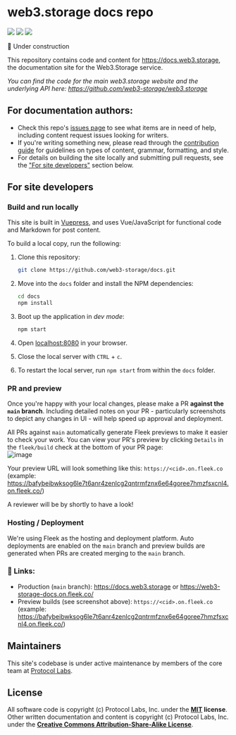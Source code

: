 # web3.storage docs repo

[![](https://img.shields.io/badge/made%20by-Protocol%20Labs-blue.svg)](https://protocol.ai)
[![](https://img.shields.io/badge/platform-VuePress-green.svg)](https://vuepress.vuejs.org/)
[![](https://img.shields.io/badge/deployed%20on-Fleek-ff69b4.svg)](http://fleek.co/)

🚧 Under construction 

This repository contains code and content for https://docs.web3.storage, the documentation site for the Web3.Storage service.

_You can find the code for the main web3.storage website and the underlying API here: https://github.com/web3-storage/web3.storage_

## For documentation authors:
- Check this repo's [issues page](https://github.com/web3-storage/docs/issues) to see what items are in need of help, including content request issues looking for writers.
- If you're writing something new, please read through the [contribution guide](CONTRIBUTING.md) for guidelines on types of content, grammar, formatting, and style.
- For details on building the site locally and submitting pull requests, see the ["For site developers"](#for-site-developers) section below.


## For site developers

### Build and run locally

This site is built in [Vuepress](https://vuepress.vuejs.org/guide/), and uses Vue/JavaScript for functional code and Markdown for post content.

To build a local copy, run the following:

1. Clone this repository:

   ```bash
   git clone https://github.com/web3-storage/docs.git
   ```

1. Move into the `docs` folder and install the NPM dependencies:

   ```bash
   cd docs
   npm install
   ```

1. Boot up the application in _dev mode_:

   ```bash
   npm start
   ```

1. Open [localhost:8080](http://localhost:8080) in your browser.
1. Close the local server with `CTRL` + `c`.
1. To restart the local server, run `npm start` from within the `docs` folder.

### PR and preview

Once you're happy with your local changes, please make a PR **against the `main` branch**. Including detailed notes on your PR - particularly screenshots to depict any changes in UI - will help speed up approval and deployment.

All PRs against `main` automatically generate Fleek previews to make it easier to check your work. You can view your PR's preview by clicking `Details` in the `fleek/build` check at the bottom of your PR page:<br/>
![image](https://user-images.githubusercontent.com/1507828/110034382-9dbb5b80-7cf7-11eb-89a4-7772970677d3.png)

Your preview URL will look something like this: `https://<cid>.on.fleek.co` (example: https://bafybeibwksog6le7t6anr4zenlcg2qntrmfznx6e64goree7hmzfsxcnl4.on.fleek.co/)

A reviewer will be by shortly to have a look!

### Hosting / Deployment

We're using Fleek as the hosting and deployment platform.
Auto deployments are enabled on the `main` branch and preview builds are generated when PRs are created merging to the `main` branch.

### 🔗 Links:

- Production (`main` branch): https://docs.web3.storage or https://web3-storage-docs.on.fleek.co/
- Preview builds (see screenshot above): `https://<cid>.on.fleek.co` (example: https://bafybeibwksog6le7t6anr4zenlcg2qntrmfznx6e64goree7hmzfsxcnl4.on.fleek.co/)

## Maintainers

This site's codebase is under active maintenance by members of the core team at [Protocol Labs](https://protocol.ai/).

## License

All software code is copyright (c) Protocol Labs, Inc. under the **[MIT](LICENSE) license**. Other written documentation and content is copyright (c) Protocol Labs, Inc. under the [**Creative Commons Attribution-Share-Alike License**](https://creativecommons.org/licenses/by/4.0/).
